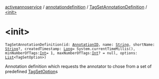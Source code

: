 [activeannoservice](../../index.md) / [annotationdefinition](../index.md) / [TagSetAnnotationDefinition](index.md) / [&lt;init&gt;](./-init-.md)

# &lt;init&gt;

`TagSetAnnotationDefinition(id: `[`AnnotationID`](../-annotation-i-d.md)`, name: `[`String`](https://kotlinlang.org/api/latest/jvm/stdlib/kotlin/-string/index.html)`, shortName: `[`String`](https://kotlinlang.org/api/latest/jvm/stdlib/kotlin/-string/index.html)`?, createdTimestamp: `[`Long`](https://kotlinlang.org/api/latest/jvm/stdlib/kotlin/-long/index.html)` = System.currentTimeMillis(), minNumberOfTags: `[`Int`](https://kotlinlang.org/api/latest/jvm/stdlib/kotlin/-int/index.html)` = 1, maxNumberOfTags: `[`Int`](https://kotlinlang.org/api/latest/jvm/stdlib/kotlin/-int/index.html)`? = null, options: `[`List`](https://kotlinlang.org/api/latest/jvm/stdlib/kotlin.collections/-list/index.html)`<TagSetOption>)`

Annotation definition which requests the annotator to chose from a set of predefined [TagSetOption](-tag-set-option/index.md)s

